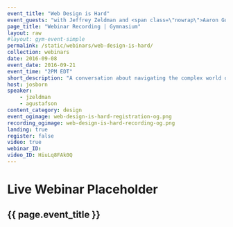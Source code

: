 ```yaml
---
event_title: "Web Design is Hard"
event_guests: "with Jeffrey Zeldman and <span class=\"nowrap\">Aaron Gustafson</span>"
page_title: "Webinar Recording | Gymnasium"
layout: raw
#layout: gym-event-simple
permalink: /static/webinars/web-design-is-hard/
collection: webinars
date: 2016-09-08
event_date: 2016-09-21
event_time: "2PM EDT"
short_description: "A conversation about navigating the complex world of web design education with our friends Jeffrey Zeldman and Aaron Gustafson."
host: josborn
speaker:
    - jzeldman
    - agustafson
content_category: design
event_ogimage: web-design-is-hard-registration-og.png
recording_ogimage: web-design-is-hard-recording-og.png
landing: true
register: false
video: true
webinar_ID:
video_ID: HiuLq8FAk0Q
---
```

# Live Webinar Placeholder
## {{ page.event_title }}
